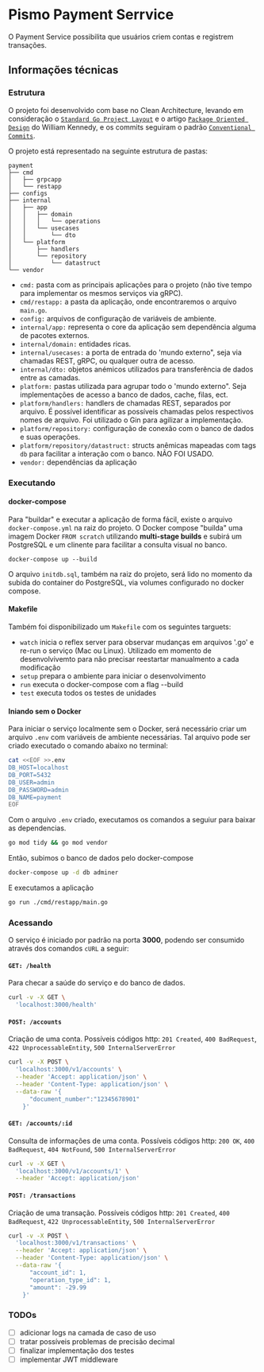 # Pismo Payment Serrvice

O Payment Service possibilita que usuários criem contas e registrem transações.

## Informações técnicas

### Estrutura

O projeto foi desenvolvido com base no Clean Architecture, levando em consideração o [`Standard Go Project Layout`](https://github.com/golang/go/wiki/Modules) e o artigo [`Package Oriented Design`](https://www.ardanlabs.com/blog/2017/02/package-oriented-design.html) do William Kennedy, e os commits seguiram o padrão [`Conventional Commits`](https://www.conventionalcommits.org/en/v1.0.0/).

O projeto está representado na seguinte estrutura de pastas:

```text
payment
├── cmd
│   ├── grpcapp
│   └── restapp
├── configs
├── internal
│   ├── app
│   │   ├── domain
│   │   │   └── operations
│   │   └── usecases
│   │       └── dto
│   └── platform
│       ├── handlers
│       └── repository
│           └── datastruct
└── vendor
```

- `cmd:` pasta com as principais aplicações para o projeto (não tive tempo para implementar os mesmos serviços via gRPC).
- `cmd/restapp:` a pasta da aplicação, onde encontraremos o arquivo `main.go`.
- `config:` arquivos de configuração de variáveis de ambiente.
- `internal/app:` representa o core da aplicação sem dependência alguma de pacotes externos.
- `internal/domain:` entidades ricas.
- `internal/usecases:` a porta de entrada do 'mundo externo", seja via chamadas REST, gRPC, ou qualquer outra de acesso.
- `internal/dto:` objetos anémicos utilizados para transferência de dados entre as camadas.
- `platform:` pastas utilizada para agrupar todo o 'mundo externo". Seja implementações de acesso a banco de dados, cache, filas, ect.
- `platform/handlers:` handlers de chamadas REST, separados por arquivo. É possível identificar as possíveis chamadas pelos respectivos nomes de arquivo. Foi utilizado o Gin para agilizar a implementação.
- `platform/repository:` configuração de conexão com o banco de dados e suas operações.
- `platform/repository/datastruct:` structs anêmicas mapeadas com tags `db` para facilitar a interação com o banco. NÃO FOI USADO.
- `vendor:` dependências da aplicação

### Executando

#### docker-compose
Para "buildar" e executar a aplicação de forma fácil, existe o arquivo `docker-compose.yml` na raiz do projeto. O Docker compose "builda" uma imagem Docker `FROM scratch` utilizando **multi-stage builds** e subirá um PostgreSQL e um clinente para facilitar a consulta visual no banco.

```
docker-compose up --build
```

O arquivo `initdb.sql`, também na raiz do projeto, será lido no momento da subida do container do PostgreSQL, via volumes configurado no docker compose.

#### Makefile

Também foi disponibilizado um `Makefile` com os seguintes targuets:

- `watch` inicia o reflex server para observar mudanças em arquivos '.go' e re-run o serviço (Mac ou Linux). Utilizado em momento de desenvolvivemto para não precisar reestartar manualmento a cada modificação
- `setup` prepara o ambiente para iniciar o desenvolvimento
- `run` executa o docker-compose com a flag --build
- `test` executa todos os testes de unidades

#### Iniando sem o Docker

Para iniciar o serviço localmente sem o Docker, será necessário criar um arquivo `.env` com variáveis de ambiente necessárias. Tal arquivo pode ser criado executado o comando abaixo no terminal:

```bash
cat <<EOF >>.env
DB_HOST=localhost
DB_PORT=5432
DB_USER=admin
DB_PASSWORD=admin
DB_NAME=payment
EOF
```

Com o arquivo `.env` criado, executamos os comandos a seguiur para baixar as dependencias.

```bash
go mod tidy && go mod vendor
```

Então, subimos o banco de dados pelo docker-compose

```bash
docker-compose up -d db adminer
```

E executamos a aplicação

```bash
go run ./cmd/restapp/main.go
```

### Acessando

O serviço é iniciado por padrão na porta **3000**, podendo ser consumido através dos comandos `cURL` a seguir:

#### `GET: /health`

Para checar a saúde do serviço e do banco de dados.

```bash
curl -v -X GET \
  'localhost:3000/health'
```

#### `POST: /accounts`

Criação de uma conta. Possíveis códigos http: `201 Created`, `400 BadRequest`, `422 UnprocessableEntity`, `500 InternalServerError`

```bash
curl -v -X POST \
  'localhost:3000/v1/accounts' \
  --header 'Accept: application/json' \
  --header 'Content-Type: application/json' \
  --data-raw '{
      "document_number":"12345678901"
    }'
```

#### `GET: /accounts/:id`

Consulta de informações de uma conta. Possíveis códigos http: `200 OK`, `400 BadRequest`, `404 NotFound`, `500 InternalServerError`

```bash
curl -v -X GET \
  'localhost:3000/v1/accounts/1' \
  --header 'Accept: application/json'
```

#### `POST: /transactions`

Criação de uma transação. Possíveis códigos http: `201 Created`, `400 BadRequest`, `422 UnprocessableEntity`, `500 InternalServerError`

```bash
curl -v -X POST \
  'localhost:3000/v1/transactions' \
  --header 'Accept: application/json' \
  --header 'Content-Type: application/json' \
  --data-raw '{
      "account_id": 1,
      "operation_type_id": 1,
      "amount": -29.99
    }'
```

### TODOs

- [ ] adicionar logs na camada de caso de uso
- [ ] tratar possíveis problemas de precisão decimal
- [ ] finalizar implementação dos testes
- [ ] implementar JWT middleware
